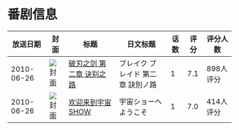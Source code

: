 # 番剧信息

|放送日期|封面|标题|日文标题|话数|评分|评分人数|
|---|---|---|---|---|---|---|
|2010-06-26|![封面](https://lain.bgm.tv/pic/cover/c/d1/49/5499_Ww78u.jpg)|[破刃之剑 第二章 诀别之路](https://bangumi.tv/subject/5499)|ブレイク ブレイド 第二章 訣別ノ路|1|7.1|898人评分|
|2010-06-26|![封面](https://lain.bgm.tv/pic/cover/c/c3/33/12071_pGWGY.jpg)|[欢迎来到宇宙SHOW](https://bangumi.tv/subject/12071)|宇宙ショーへようこそ|1|7.0|414人评分|
